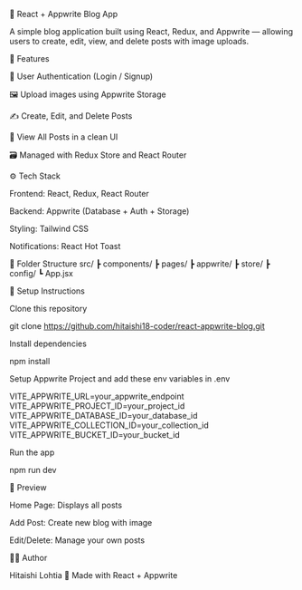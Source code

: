 📝 React + Appwrite Blog App

A simple blog application built using React, Redux, and Appwrite — allowing users to create, edit, view, and delete posts with image uploads.

🚀 Features

🔐 User Authentication (Login / Signup)

🖼 Upload images using Appwrite Storage

✍️ Create, Edit, and Delete Posts

📄 View All Posts in a clean UI

🗃 Managed with Redux Store and React Router

⚙️ Tech Stack

Frontend: React, Redux, React Router

Backend: Appwrite (Database + Auth + Storage)

Styling: Tailwind CSS

Notifications: React Hot Toast

🧩 Folder Structure
src/
 ┣ components/
 ┣ pages/
 ┣ appwrite/
 ┣ store/
 ┣ config/
 ┗ App.jsx

🔧 Setup Instructions

Clone this repository

git clone https://github.com/hitaishi18-coder/react-appwrite-blog.git


Install dependencies

npm install


Setup Appwrite Project and add these env variables in .env

VITE_APPWRITE_URL=your_appwrite_endpoint
VITE_APPWRITE_PROJECT_ID=your_project_id
VITE_APPWRITE_DATABASE_ID=your_database_id
VITE_APPWRITE_COLLECTION_ID=your_collection_id
VITE_APPWRITE_BUCKET_ID=your_bucket_id


Run the app

npm run dev

📸 Preview

Home Page: Displays all posts

Add Post: Create new blog with image

Edit/Delete: Manage your own posts

👩‍💻 Author

Hitaishi Lohtia
🧡 Made with React + Appwrite